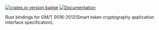 [![crates.io version badge](https://img.shields.io/crates/v/skf-api?label=skf-api)](https://crates.io/crates/skf-api)
[![Documentation](https://docs.rs/skf-api/badge.svg)](https://docs.rs/skf-rs)

Rust bindings for GM/T 0016-2012(Smart token cryptography application interface specification).